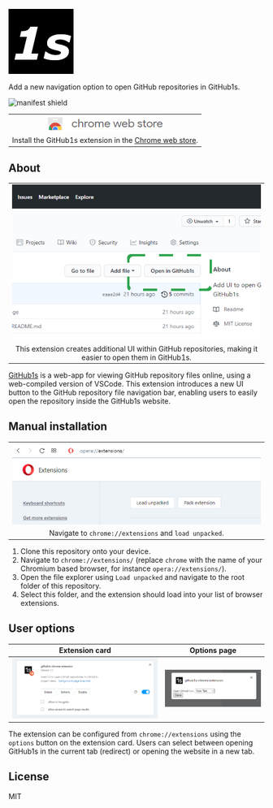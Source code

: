 ![Open in GitHub1s](data/img/icon128.png "Open in GitHub1s")

 Add a new navigation option to open GitHub repositories in GitHub1s.

![manifest shield](https://img.shields.io/badge/Chrome%20Manifest-v3-blue, "manifest shield")

| |
|:---:|
| ![chrome web store](github/images/chromewebstore_logo.png "chrome web store") |
| Install the GitHub1s extension in the [Chrome web store](https://chrome.google.com/webstore/detail/github1s-chrome-extension/iijaagbkdohcopmmohlgfkcloefoeaoj). |

## About
| |
|:---:|
| ![example UI](github/images/chromewebstore.jpg "example UI") |
| This extension creates additional UI within GitHub repositories, making it easier to open them in GitHub1s. |

[GitHub1s](https://github1s.com/conwnet/github1s) is a web-app for viewing GitHub repository files online, using a web-compiled version of VSCode. This extension introduces a new UI button to the GitHub repository file navigation bar, enabling users to easily open the repository inside the GitHub1s website.

## Manual installation
| |
|:---:|
| ![extension page](github/images/extension_page_load_unpacked.PNG "extension page") |
| Navigate to `chrome://extensions` and `load unpacked`. |

1. Clone this repository onto your device.
2. Navigate to `chrome://extensions/` (replace `chrome` with the name of your Chromium based browser, for instance `opera://extensions/`).
3. Open the file explorer using `Load unpacked` and navigate to the root folder of this repository. 
4. Select this folder, and the extension should load into your list of browser extensions.

## User options
| Extension card | Options page |
|:---:|:---:|
| ![extension card](github/images/extension_card.PNG "extension card") | ![options page](github/images/extension_options.PNG "options page") |

The extension can be configured from `chrome://extensions` using the `options` button on the extension card. Users can select between opening GitHub1s in the current tab (redirect) or opening the website in a new tab.

## License
MIT